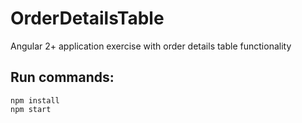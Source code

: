 # OrderDetailsTable
Angular 2+ application exercise with order details table functionality

## Run commands:
```
npm install
npm start
```
